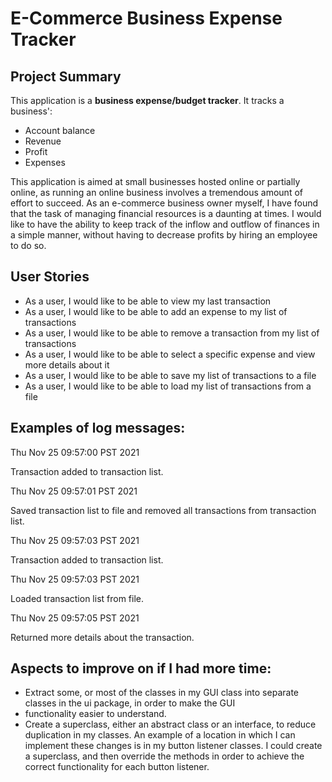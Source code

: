 # E-Commerce Business Expense Tracker

## Project Summary

This application is a **business expense/budget tracker**. It tracks a business':

* Account balance
* Revenue
* Profit
* Expenses

This application is aimed at small businesses hosted online or partially online, as running an online business involves
a tremendous amount of effort to succeed. As an e-commerce business owner myself, I have found that the task of managing
financial resources is a daunting at times. I would like to have the ability to keep track of the inflow and outflow of 
finances in a simple manner, without having to decrease profits by hiring an employee to do so.

## User Stories

* As a user, I would like to be able to view my last transaction
* As a user, I would like to be able to add an expense to my list of transactions
* As a user, I would like to be able to remove a transaction from my list of transactions
* As a user, I would like to be able to select a specific expense and view more details about it
* As a user, I would like to be able to save my list of transactions to a file
* As a user, I would like to be able to load my list of transactions from a file

## Examples of log messages:
Thu Nov 25 09:57:00 PST 2021

Transaction added to transaction list.

Thu Nov 25 09:57:01 PST 2021

Saved transaction list to file and removed all transactions from transaction list. 

Thu Nov 25 09:57:03 PST 2021

Transaction added to transaction list.

Thu Nov 25 09:57:03 PST 2021

Loaded transaction list from file.

Thu Nov 25 09:57:05 PST 2021

Returned more details about the transaction.

## Aspects to improve on if I had more time:
- Extract some, or most of the classes in my GUI class into separate classes in the ui package, in order to make the GUI
- functionality easier to understand. 
- Create a superclass, either an abstract class or an interface, to reduce duplication in my classes. An example of a 
location in which I can implement these changes is in my button listener classes. I could create a superclass, and then
override the methods in order to achieve the correct functionality for each button listener.
